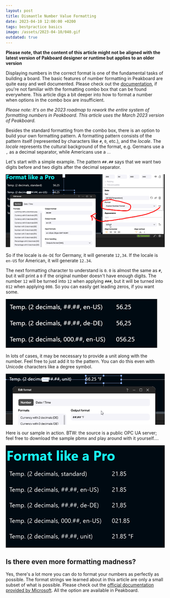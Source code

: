 ```yaml
---
layout: post
title: Dismantle Number Value Formatting
date: 2023-04-10 12:00:00 +0200
tags: bestpractice basics
image: /assets/2023-04-10/040.gif
outdated: true
---
```

**Please note, that the content of this article might not be aligned with the latest version of Pakboard designer or runtime but applies to an older version**

Displaying numbers in the correct format is one of the fundamental tasks of building a board. The basic features of number formatting in Peakboard are quite easy and well documented. Please check out the [documentation](https://help.peakboard.com/misc/en-formating-values.html), if you're not familiar with the formatting combo box that can be found everywhere.
This article digs a bit deeper into how to format a number when options in the combo box are insufficient.

*Please note: It's on the 2023 roadmap to rework the entire system of formatting numbers in Peakboard. This article uses the March 2023 version of Peakboard.*

Besides the standard formatting from the combo box, there is an option to build your own formatting pattern. A formatting pattern consists of the pattern itself (represented by characters like `#`, `0`, etc.), and the _locale_. The _locale_ represents the cultural background of the format, e.g. Germans use a `,` as a decimal separator, while Americans use a `.`.

Let's start with a simple example. The pattern `##.##` says that we want two digits before and two digits after the decimal separator.

![image](/assets/2023-04-10/010.png)

So if the locale is `de-DE` for Germany, it will generate `12,34`. If the locale is `en-US` for American, it will generate `12.34`.

The next formatting character to understand is `0`. `0` is almost the same as `#`, but it will print a `0` if the original number doesn't have enough digits. The number `12` will be turned into `12` when applying `###`, but it will be turned into `012` when applying `000`. So you can easily get leading zeros, if you want some.

![image](/assets/2023-04-10/020.png)

In lots of cases, it may be necessary to provide a unit along with the number. Feel free to just add it to the pattern. You can do this even with Unicode characters like a degree symbol.

![image](/assets/2023-04-10/030.png)

Here is our sample in action. BTW: the source is a public OPC UA server; feel free to download the sample pbmx and play around with it yourself....

![image](/assets/2023-04-10/040.gif)

## Is there even more formatting madness?

Yes, there's a lot more you can do to format your numbers as perfectly as possible.
The format strings we learned about in this article are only a small subset of what is possible. Please check out the [official documentation provided by Microsoft](https://learn.microsoft.com/en-us/dotnet/standard/base-types/custom-numeric-format-strings). All the option are available in Peakboard.

